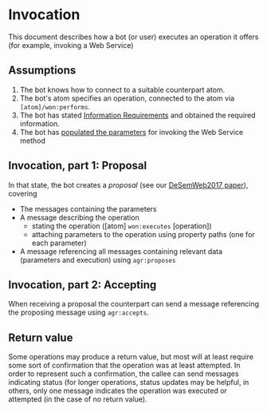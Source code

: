 # Invocation

This document describes how a bot (or user) executes an operation it offers (for example, invoking a Web Service)
 
## Assumptions
1. The bot knows how to connect to a suitable counterpart atom.
1. The bot's atom specifies an operation, connected to the atom via `[atom]/won:performs`.
1. The bot has stated [Information Requirements](draft-stating-information-requirements.md) and obtained the required information.
1. The bot has [populated the parameters](draft-parameters-for-Web-Services.md) for invoking the Web Service method
 
## Invocation, part 1: Proposal
In that state, the bot creates a *proposal* (see our [DeSemWeb2017 paper](http://ceur-ws.org/Vol-1934/contribution-07.pdf)), covering
* The messages containing the parameters
* A message describing the operation
    * stating the operation ([atom] `won:executes` [operation])
    * attaching parameters to the operation using property paths (one for each parameter)
* A message referencing all messages containing relevant data (parameters and execution) using `agr:proposes`

## Invocation, part 2: Accepting
When receiving a proposal the counterpart can send a message referencing the proposing message using `agr:accepts`.

## Return value
Some operations may produce a return value, but most will at least require some sort of confirmation that the operation was at least attempted.
In order to represent such a confirmation, the callee can send messages indicating status (for longer operations, status updates may be helpful, in others, only one message indicates the operation was executed or attempted (in the case of no return value).
